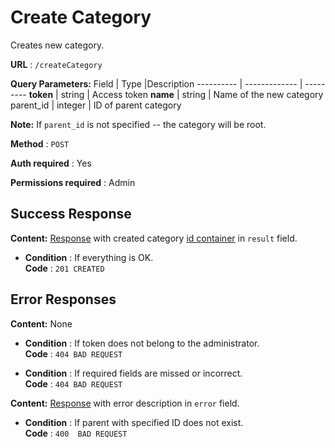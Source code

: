 # Create Category

Creates new category.

**URL** : `/createCategory`

**Query Parameters:** 
Field | Type |Description
---------- | ------------- | ---------
__token__ | string | Access token
__name__ | string | Name of the new category
parent_id | integer | ID of parent category

**Note:**
If `parent_id` is not specified -- the category will be root.

**Method** : `POST`

**Auth required** : Yes

**Permissions required** : Admin

## Success Response

**Content:** [Response](../types/response.md) with created category [id container](../types/idcont.md) in `result` field.

* **Condition** : If everything is OK.  
**Code** : `201 CREATED`



## Error Responses
**Content:** None
* **Condition** : If token does not belong to the administrator.  
**Code** : `404 BAD REQUEST`

* **Condition** : If required fields are missed or incorrect.  
**Code** : `404 BAD REQUEST`

**Content:** [Response](../types/response.md) with error description in `error` field.

* **Condition** : If parent with specified ID does not exist.  
**Code** : `400  BAD REQUEST`



